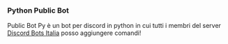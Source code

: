 ### Python Public Bot 

Public Bot Py è un bot per discord in python in cui tutti i membri del server [Discord Bots Italia](https://discord.gg/VPEeRAH) posso aggiungere comandi!